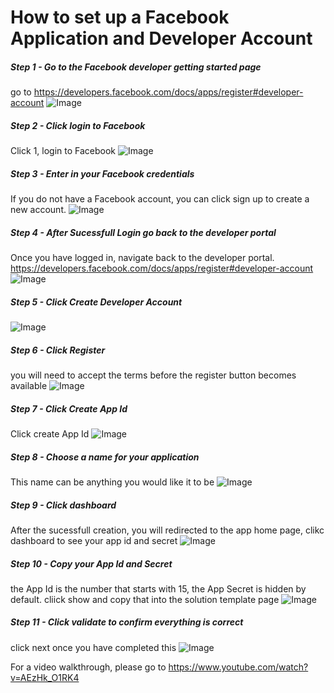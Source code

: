 How to set up a Facebook Application and Developer Account
===========================================================


##### Step 1 - Go to the Facebook developer getting started page
go to https://developers.facebook.com/docs/apps/register#developer-account 
![Image](Resources/media/Step1.png)

##### Step 2 - Click login to Facebook
Click 1, login to Facebook
![Image](Resources/media/Step2.png)

##### Step 3 - Enter in your Facebook credentials
If you do not have a Facebook account, you can click sign up to create a new account.
![Image](Resources/media/Step3.png)

##### Step 4 - After Sucessfull Login go back to the developer portal
Once you have logged in, navigate back to the developer portal. https://developers.facebook.com/docs/apps/register#developer-account 
![Image](Resources/media/Step4.png)

##### Step 5 - Click Create Developer Account
![Image](Resources/media/Step5.png)

##### Step 6 - Click Register
you will need to accept the terms before the register button becomes available
![Image](Resources/media/Step6.png)

##### Step 7 - Click Create App Id
Click create App Id
![Image](Resources/media/Step7.png)

##### Step 8 - Choose a name for your application
This name can be anything you would like it to be
![Image](Resources/media/Step8.png)

##### Step 9 - Click dashboard
After the sucessfull creation, you will redirected to the app home page, clikc dashboard to see your app id and secret
![Image](Resources/media/Step9.png)

##### Step 10 - Copy your App Id and Secret
the App Id is the number that starts with 15, the App Secret is hidden by default. cliick show and copy that into the solution template page
![Image](Resources/media/Step10.png)

##### Step 11 - Click validate to confirm everything is correct
click next once you have completed this
![Image](Resources/media/Step11.png)

For a video walkthrough, please go to https://www.youtube.com/watch?v=AEzHk_O1RK4

